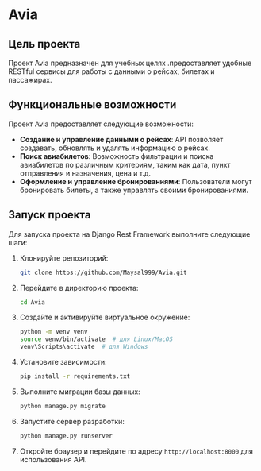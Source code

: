 
# Avia

## Цель проекта
Проект Avia предназначен для учебных целях .предоставляет удобные RESTful сервисы для работы с данными о рейсах, билетах и пассажирах.

## Функциональные возможности
Проект Avia предоставляет следующие возможности:
- **Создание и управление данными о рейсах**: API позволяет создавать, обновлять и удалять информацию о рейсах.
- **Поиск авиабилетов**: Возможность фильтрации и поиска авиабилетов по различным критериям, таким как дата, пункт отправления и назначения, цена и т.д.
- **Оформление и управление бронированиями**: Пользователи могут бронировать билеты, а также управлять своими бронированиями.


## Запуск проекта
Для запуска проекта на Django Rest Framework выполните следующие шаги:

1. Клонируйте репозиторий:
   ```bash
   git clone https://github.com/Maysal999/Avia.git
   ```

2. Перейдите в директорию проекта:
   ```bash
   cd Avia
   ```

3. Создайте и активируйте виртуальное окружение:
   ```bash
   python -m venv venv
   source venv/bin/activate  # для Linux/MacOS
   venv\Scripts\activate  # для Windows
   ```

4. Установите зависимости:
   ```bash
   pip install -r requirements.txt
   ```

5. Выполните миграции базы данных:
   ```bash
   python manage.py migrate
   ```

6. Запустите сервер разработки:
   ```bash
   python manage.py runserver
   ```

7. Откройте браузер и перейдите по адресу `http://localhost:8000` для использования API.
